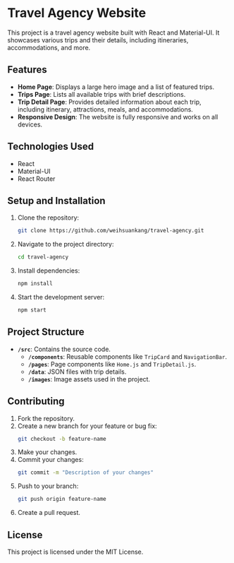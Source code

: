 # Travel Agency Website

This project is a travel agency website built with React and Material-UI. It showcases various trips and their details, including itineraries, accommodations, and more.

## Features

- **Home Page**: Displays a large hero image and a list of featured trips.
- **Trips Page**: Lists all available trips with brief descriptions.
- **Trip Detail Page**: Provides detailed information about each trip, including itinerary, attractions, meals, and accommodations.
- **Responsive Design**: The website is fully responsive and works on all devices.

## Technologies Used

- React
- Material-UI
- React Router

## Setup and Installation

1. Clone the repository:
    ```bash
    git clone https://github.com/weihsuankang/travel-agency.git
    ```
2. Navigate to the project directory:
    ```bash
    cd travel-agency
    ```
3. Install dependencies:
    ```bash
    npm install
    ```
4. Start the development server:
    ```bash
    npm start
    ```

## Project Structure

- **`/src`**: Contains the source code.
  - **`/components`**: Reusable components like `TripCard` and `NavigationBar`.
  - **`/pages`**: Page components like `Home.js` and `TripDetail.js`.
  - **`/data`**: JSON files with trip details.
  - **`/images`**: Image assets used in the project.

## Contributing

1. Fork the repository.
2. Create a new branch for your feature or bug fix:
    ```bash
    git checkout -b feature-name
    ```
3. Make your changes.
4. Commit your changes:
    ```bash
    git commit -m "Description of your changes"
    ```
5. Push to your branch:
    ```bash
    git push origin feature-name
    ```
6. Create a pull request.

## License

This project is licensed under the MIT License.